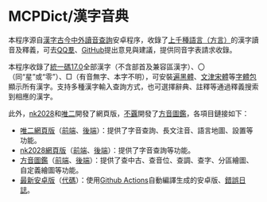 # MCPDict/漢字音典

本程序源自[漢字古今中外讀音查詢](https://github.com/MaigoAkisame/MCPDict)安卓程序，收錄了[上千種語言（方言）](https://geojson.io/#id=github:osfans/MCPDict/blob/master/tools/%E6%96%B9%E8%A8%80.geojson&map=3.02/37.65/108.48)的漢字讀音及釋義，可去[QQ羣](mqqopensdkapi://bizAgent/qm/qr?url=http%3A%2F%2Fqm.qq.com%2Fcgi-bin%2Fqm%2Fqr%3Ffrom%3Dapp%26p%3Dandroid%26jump_from%3Dwebapi%26k%3D-hNzAQCgZQL-uIlhFrxWJ56umCexsmBi)、[GitHub](https://github.com/osfans/MCPDict)提出意見與建議，提供同音字表請求收錄。

本程序收錄了[統一碼17.0](https://www.unicode.org/reports/tr38/tr38-39.html)全部漢字（不含部首及兼容區漢字）、〇（同“星”或“零”）、□（有音無字、本字不明），可安裝[遍黑體](https://github.com/Fitzgerald-Porthmouth-Koenigsegg/Plangothic_Project)、[文津宋體](https://github.com/takushun-wu/WenJinMincho)等[字體包](https://github.com/osfans/MCPDict/releases/tag/fonts)顯示所有漢字。支持多種漢字輸入查詢方式，也可選擇辭典、註釋等通過釋義搜索到相應的漢字。

此外，[nk2028](https://github.com/nk2028)和[唯二](https://github.com/vearvip)開發了網頁版，[不覊](https://github.com/jengzang)開發了[方音圖鑑](https://dialects.yzup.top)，各項目鏈接如下：
- [唯二網頁版](https://mcpdict.vear.vip/)（[前端](https://github.com/vearvip/mcpdict-frontend)、[後端](https://github.com/vearvip/mcpdict-backend)）：提供了字音查詢、長文注音、語言地圖、設置等功能。  
- [nk2028網頁版](https://nk2028.shn.hk/hdqt/)（[前端](https://github.com/nk2028/hdqt)、[後端](https://github.com/nk2028/hdqt-server)）：提供了字音查詢等功能。  
- [方音圖鑑](https://dialects.yzup.top)（[前端](https://github.com/jengzang/dialects-js-frontend)、[後端](https://github.com/jengzang/dialects-backend)）：提供了查中古、查音位、查調、查字、分區繪圖、自定義繪圖等功能。  
- [最新安卓版](https://github.com/osfans/MCPDict/releases/tag/latest)（[代碼](https://github.com/osfans/MCPDict)）：使用[Github Actions](https://github.com/osfans/MCPDict/actions)自動編譯生成的安卓版、[錯誤日誌](https://mcpdict.sourceforge.io/warnings.txt)。  

